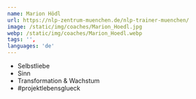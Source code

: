 ```yaml
---
name: Marion Hödl
url: https://nlp-zentrum-muenchen.de/nlp-trainer-muenchen/
image: /static/img/coaches/Marion_Hoedl.jpg
webp: /static/img/coaches/Marion_Hoedl.webp
tags: '',
languages: 'de'
---
```


<ul><li>Selbstliebe</li><li>Sinn</li><li>Transformation &amp; Wachstum</li><li>#projektlebensglueck</li></ul>